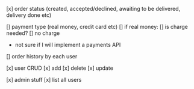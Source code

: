 [x] order status (created, accepted/declined, awaiting to be delivered, delivery done etc)

[] payment type (real money, credit card etc)
  [] if real money: 
    [] is charge needed? 
    [] no charge
  * not sure if I will implement a payments API

[] order history by each user

[x] user CRUD
  [x] add 
  [x] delete
  [x] update

[x] admin stuff
  [x] list all users 